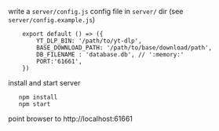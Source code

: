write a `server/config.js` config file in `server/` dir (see `server/config.example.js`)

        export default () => ({
            YT_DLP_BIN: '/path/to/yt-dlp',
            BASE_DOWNLOAD_PATH: '/path/to/base/download/path',
            DB_FILENAME : 'database.db', // ':memory:'
            PORT:'61661',
        })

install and start server

       npm install
       npm start

point browser to http://localhost:61661
